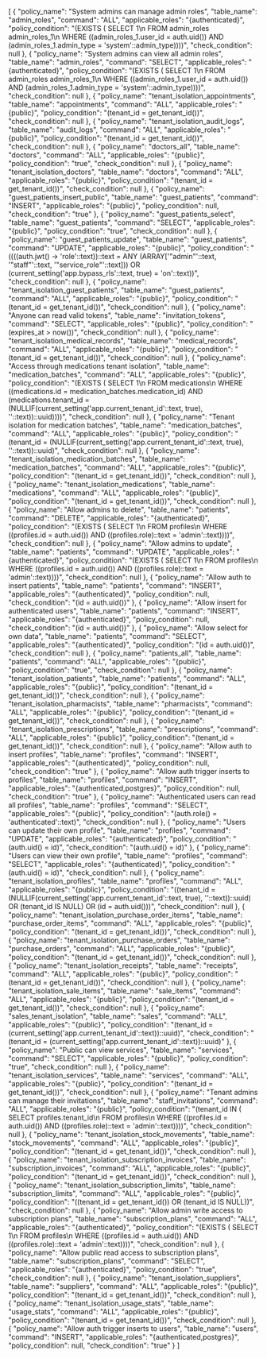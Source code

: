 [
  {
    "policy_name": "System admins can manage admin roles",
    "table_name": "admin_roles",
    "command": "ALL",
    "applicable_roles": "{authenticated}",
    "policy_condition": "(EXISTS ( SELECT 1\n   FROM admin_roles admin_roles_1\n  WHERE ((admin_roles_1.user_id = auth.uid()) AND (admin_roles_1.admin_type = 'system'::admin_type))))",
    "check_condition": null
  },
  {
    "policy_name": "System admins can view all admin roles",
    "table_name": "admin_roles",
    "command": "SELECT",
    "applicable_roles": "{authenticated}",
    "policy_condition": "(EXISTS ( SELECT 1\n   FROM admin_roles admin_roles_1\n  WHERE ((admin_roles_1.user_id = auth.uid()) AND (admin_roles_1.admin_type = 'system'::admin_type))))",
    "check_condition": null
  },
  {
    "policy_name": "tenant_isolation_appointments",
    "table_name": "appointments",
    "command": "ALL",
    "applicable_roles": "{public}",
    "policy_condition": "(tenant_id = get_tenant_id())",
    "check_condition": null
  },
  {
    "policy_name": "tenant_isolation_audit_logs",
    "table_name": "audit_logs",
    "command": "ALL",
    "applicable_roles": "{public}",
    "policy_condition": "(tenant_id = get_tenant_id())",
    "check_condition": null
  },
  {
    "policy_name": "doctors_all",
    "table_name": "doctors",
    "command": "ALL",
    "applicable_roles": "{public}",
    "policy_condition": "true",
    "check_condition": null
  },
  {
    "policy_name": "tenant_isolation_doctors",
    "table_name": "doctors",
    "command": "ALL",
    "applicable_roles": "{public}",
    "policy_condition": "(tenant_id = get_tenant_id())",
    "check_condition": null
  },
  {
    "policy_name": "guest_patients_insert_public",
    "table_name": "guest_patients",
    "command": "INSERT",
    "applicable_roles": "{public}",
    "policy_condition": null,
    "check_condition": "true"
  },
  {
    "policy_name": "guest_patients_select",
    "table_name": "guest_patients",
    "command": "SELECT",
    "applicable_roles": "{public}",
    "policy_condition": "true",
    "check_condition": null
  },
  {
    "policy_name": "guest_patients_update",
    "table_name": "guest_patients",
    "command": "UPDATE",
    "applicable_roles": "{public}",
    "policy_condition": "((((auth.jwt() -> 'role'::text))::text = ANY (ARRAY['\"admin\"'::text, '\"staff\"'::text, '\"service_role\"'::text])) OR (current_setting('app.bypass_rls'::text, true) = 'on'::text))",
    "check_condition": null
  },
  {
    "policy_name": "tenant_isolation_guest_patients",
    "table_name": "guest_patients",
    "command": "ALL",
    "applicable_roles": "{public}",
    "policy_condition": "(tenant_id = get_tenant_id())",
    "check_condition": null
  },
  {
    "policy_name": "Anyone can read valid tokens",
    "table_name": "invitation_tokens",
    "command": "SELECT",
    "applicable_roles": "{public}",
    "policy_condition": "(expires_at > now())",
    "check_condition": null
  },
  {
    "policy_name": "tenant_isolation_medical_records",
    "table_name": "medical_records",
    "command": "ALL",
    "applicable_roles": "{public}",
    "policy_condition": "(tenant_id = get_tenant_id())",
    "check_condition": null
  },
  {
    "policy_name": "Access through medications tenant isolation",
    "table_name": "medication_batches",
    "command": "ALL",
    "applicable_roles": "{public}",
    "policy_condition": "(EXISTS ( SELECT 1\n   FROM medications\n  WHERE ((medications.id = medication_batches.medication_id) AND (medications.tenant_id = (NULLIF(current_setting('app.current_tenant_id'::text, true), ''::text))::uuid))))",
    "check_condition": null
  },
  {
    "policy_name": "Tenant isolation for medication batches",
    "table_name": "medication_batches",
    "command": "ALL",
    "applicable_roles": "{public}",
    "policy_condition": "(tenant_id = (NULLIF(current_setting('app.current_tenant_id'::text, true), ''::text))::uuid)",
    "check_condition": null
  },
  {
    "policy_name": "tenant_isolation_medication_batches",
    "table_name": "medication_batches",
    "command": "ALL",
    "applicable_roles": "{public}",
    "policy_condition": "(tenant_id = get_tenant_id())",
    "check_condition": null
  },
  {
    "policy_name": "tenant_isolation_medications",
    "table_name": "medications",
    "command": "ALL",
    "applicable_roles": "{public}",
    "policy_condition": "(tenant_id = get_tenant_id())",
    "check_condition": null
  },
  {
    "policy_name": "Allow admins to delete",
    "table_name": "patients",
    "command": "DELETE",
    "applicable_roles": "{authenticated}",
    "policy_condition": "(EXISTS ( SELECT 1\n   FROM profiles\n  WHERE ((profiles.id = auth.uid()) AND ((profiles.role)::text = 'admin'::text))))",
    "check_condition": null
  },
  {
    "policy_name": "Allow admins to update",
    "table_name": "patients",
    "command": "UPDATE",
    "applicable_roles": "{authenticated}",
    "policy_condition": "(EXISTS ( SELECT 1\n   FROM profiles\n  WHERE ((profiles.id = auth.uid()) AND ((profiles.role)::text = 'admin'::text))))",
    "check_condition": null
  },
  {
    "policy_name": "Allow auth to insert patients",
    "table_name": "patients",
    "command": "INSERT",
    "applicable_roles": "{authenticated}",
    "policy_condition": null,
    "check_condition": "(id = auth.uid())"
  },
  {
    "policy_name": "Allow insert for authenticated users",
    "table_name": "patients",
    "command": "INSERT",
    "applicable_roles": "{authenticated}",
    "policy_condition": null,
    "check_condition": "(id = auth.uid())"
  },
  {
    "policy_name": "Allow select for own data",
    "table_name": "patients",
    "command": "SELECT",
    "applicable_roles": "{authenticated}",
    "policy_condition": "(id = auth.uid())",
    "check_condition": null
  },
  {
    "policy_name": "patients_all",
    "table_name": "patients",
    "command": "ALL",
    "applicable_roles": "{public}",
    "policy_condition": "true",
    "check_condition": null
  },
  {
    "policy_name": "tenant_isolation_patients",
    "table_name": "patients",
    "command": "ALL",
    "applicable_roles": "{public}",
    "policy_condition": "(tenant_id = get_tenant_id())",
    "check_condition": null
  },
  {
    "policy_name": "tenant_isolation_pharmacists",
    "table_name": "pharmacists",
    "command": "ALL",
    "applicable_roles": "{public}",
    "policy_condition": "(tenant_id = get_tenant_id())",
    "check_condition": null
  },
  {
    "policy_name": "tenant_isolation_prescriptions",
    "table_name": "prescriptions",
    "command": "ALL",
    "applicable_roles": "{public}",
    "policy_condition": "(tenant_id = get_tenant_id())",
    "check_condition": null
  },
  {
    "policy_name": "Allow auth to insert profiles",
    "table_name": "profiles",
    "command": "INSERT",
    "applicable_roles": "{authenticated}",
    "policy_condition": null,
    "check_condition": "true"
  },
  {
    "policy_name": "Allow auth trigger inserts to profiles",
    "table_name": "profiles",
    "command": "INSERT",
    "applicable_roles": "{authenticated,postgres}",
    "policy_condition": null,
    "check_condition": "true"
  },
  {
    "policy_name": "Authenticated users can read all profiles",
    "table_name": "profiles",
    "command": "SELECT",
    "applicable_roles": "{public}",
    "policy_condition": "(auth.role() = 'authenticated'::text)",
    "check_condition": null
  },
  {
    "policy_name": "Users can update their own profile",
    "table_name": "profiles",
    "command": "UPDATE",
    "applicable_roles": "{authenticated}",
    "policy_condition": "(auth.uid() = id)",
    "check_condition": "(auth.uid() = id)"
  },
  {
    "policy_name": "Users can view their own profile",
    "table_name": "profiles",
    "command": "SELECT",
    "applicable_roles": "{authenticated}",
    "policy_condition": "(auth.uid() = id)",
    "check_condition": null
  },
  {
    "policy_name": "tenant_isolation_profiles",
    "table_name": "profiles",
    "command": "ALL",
    "applicable_roles": "{public}",
    "policy_condition": "((tenant_id = (NULLIF(current_setting('app.current_tenant_id'::text, true), ''::text))::uuid) OR (tenant_id IS NULL) OR (id = auth.uid()))",
    "check_condition": null
  },
  {
    "policy_name": "tenant_isolation_purchase_order_items",
    "table_name": "purchase_order_items",
    "command": "ALL",
    "applicable_roles": "{public}",
    "policy_condition": "(tenant_id = get_tenant_id())",
    "check_condition": null
  },
  {
    "policy_name": "tenant_isolation_purchase_orders",
    "table_name": "purchase_orders",
    "command": "ALL",
    "applicable_roles": "{public}",
    "policy_condition": "(tenant_id = get_tenant_id())",
    "check_condition": null
  },
  {
    "policy_name": "tenant_isolation_receipts",
    "table_name": "receipts",
    "command": "ALL",
    "applicable_roles": "{public}",
    "policy_condition": "(tenant_id = get_tenant_id())",
    "check_condition": null
  },
  {
    "policy_name": "tenant_isolation_sale_items",
    "table_name": "sale_items",
    "command": "ALL",
    "applicable_roles": "{public}",
    "policy_condition": "(tenant_id = get_tenant_id())",
    "check_condition": null
  },
  {
    "policy_name": "sales_tenant_isolation",
    "table_name": "sales",
    "command": "ALL",
    "applicable_roles": "{public}",
    "policy_condition": "(tenant_id = (current_setting('app.current_tenant_id'::text))::uuid)",
    "check_condition": "(tenant_id = (current_setting('app.current_tenant_id'::text))::uuid)"
  },
  {
    "policy_name": "Public can view services",
    "table_name": "services",
    "command": "SELECT",
    "applicable_roles": "{public}",
    "policy_condition": "true",
    "check_condition": null
  },
  {
    "policy_name": "tenant_isolation_services",
    "table_name": "services",
    "command": "ALL",
    "applicable_roles": "{public}",
    "policy_condition": "(tenant_id = get_tenant_id())",
    "check_condition": null
  },
  {
    "policy_name": "Tenant admins can manage their invitations",
    "table_name": "staff_invitations",
    "command": "ALL",
    "applicable_roles": "{public}",
    "policy_condition": "(tenant_id IN ( SELECT profiles.tenant_id\n   FROM profiles\n  WHERE ((profiles.id = auth.uid()) AND ((profiles.role)::text = 'admin'::text))))",
    "check_condition": null
  },
  {
    "policy_name": "tenant_isolation_stock_movements",
    "table_name": "stock_movements",
    "command": "ALL",
    "applicable_roles": "{public}",
    "policy_condition": "(tenant_id = get_tenant_id())",
    "check_condition": null
  },
  {
    "policy_name": "tenant_isolation_subscription_invoices",
    "table_name": "subscription_invoices",
    "command": "ALL",
    "applicable_roles": "{public}",
    "policy_condition": "(tenant_id = get_tenant_id())",
    "check_condition": null
  },
  {
    "policy_name": "tenant_isolation_subscription_limits",
    "table_name": "subscription_limits",
    "command": "ALL",
    "applicable_roles": "{public}",
    "policy_condition": "((tenant_id = get_tenant_id()) OR (tenant_id IS NULL))",
    "check_condition": null
  },
  {
    "policy_name": "Allow admin write access to subscription plans",
    "table_name": "subscription_plans",
    "command": "ALL",
    "applicable_roles": "{authenticated}",
    "policy_condition": "(EXISTS ( SELECT 1\n   FROM profiles\n  WHERE ((profiles.id = auth.uid()) AND ((profiles.role)::text = 'admin'::text))))",
    "check_condition": null
  },
  {
    "policy_name": "Allow public read access to subscription plans",
    "table_name": "subscription_plans",
    "command": "SELECT",
    "applicable_roles": "{authenticated}",
    "policy_condition": "true",
    "check_condition": null
  },
  {
    "policy_name": "tenant_isolation_suppliers",
    "table_name": "suppliers",
    "command": "ALL",
    "applicable_roles": "{public}",
    "policy_condition": "(tenant_id = get_tenant_id())",
    "check_condition": null
  },
  {
    "policy_name": "tenant_isolation_usage_stats",
    "table_name": "usage_stats",
    "command": "ALL",
    "applicable_roles": "{public}",
    "policy_condition": "(tenant_id = get_tenant_id())",
    "check_condition": null
  },
  {
    "policy_name": "Allow auth trigger inserts to users",
    "table_name": "users",
    "command": "INSERT",
    "applicable_roles": "{authenticated,postgres}",
    "policy_condition": null,
    "check_condition": "true"
  }
]